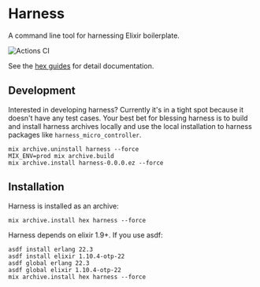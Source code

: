 # Harness

A command line tool for harnessing Elixir boilerplate.

![Actions CI](https://github.com/NFIBrokerage/harness/workflows/Actions%20CI/badge.svg)

See the [hex guides](https://hexdocs.pm/harness/welcome.html#content)
for detail documentation.

## Development

Interested in developing harness? Currently it's in a tight spot because it
doesn't have any test cases. Your best bet for blessing harness is to build
and install harness archives locally and use the local installation to harness
packages like `harness_micro_controller`.

```
mix archive.uninstall harness --force
MIX_ENV=prod mix archive.build
mix archive.install harness-0.0.0.ez --force
```

## Installation

Harness is installed as an archive:

```
mix archive.install hex harness --force
```

Harness depends on elixir 1.9+. If you use asdf:

```
asdf install erlang 22.3
asdf install elixir 1.10.4-otp-22
asdf global erlang 22.3
asdf global elixir 1.10.4-otp-22
mix archive.install hex harness --force
```
